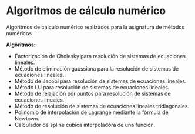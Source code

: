 # Algoritmos de cálculo numérico
Algoritmos de cálculo numérico realizados para la asignatura de métodos numéricos

**Algoritmos:**

* Factorización de Cholesky para resolución de sistemas de ecuaciones lineales.
* Método de eliminación gaussiana para la resolución de sistemas de ecuaciones lineales.
* Método de Jacobi para resolución de sistemas de ecuaciones lineales.
* Método LU para resolución de sistemas de ecuaciones lineales.
* Método de relajación por puntos para resolución de sistemas de ecuaciones lineales.
* Método de resolución de sistemas de ecuaciones lineales tridiagonales.
* Polinomio de interpolación de Lagrange mediante la fórmula de Newtown.
* Calculador de spline cúbica interpoladora de una función.
